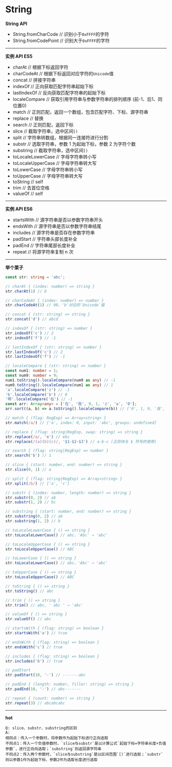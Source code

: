 # String

**String API**

- String.fromCharCode // 识别小于`0xFFFF`的字符
- String.fromCodePoint // 识别大于`0xFFFF`的字符

---

**实例 API ES5**

- charAt // 根据下标返回字符
- charCodeAt // 根据下标返回对应字符的`Unicode`值
- concat // 拼接字符串
- indexOf // 正向获取匹配字符串起始下标
- lastIndexOf // 反向获取匹配字符串的起始下标
- localeCompare // 获取引用字符串与参数字符串的排列顺序 (前-1、后1、同位置0)
- match // 正则匹配，返回一个数组，包含匹配字符、下标、源字符串
- replace // 替换
- search // 正则匹配，返回下标
- slice // 截取字符串，选中区间`[)`
- split // 字符串转数组，根据同一连接符进行分割
- substr // 选取字符串，参数 1 为起始下标，参数 2 为字符个数
- substring // 截取字符串，选中区间`[)`
- toLocaleLowerCase // 字母字符串转小写
- toLocaleUpperCase // 字母字符串转大写
- toLowerCase // 字母字符串转小写
- toUpperCase // 字母字符串转大写
- toString // self
- trim // 去首位空格
- valueOf // self

---

**实例 API ES6**

- startsWith // 源字符串是否以参数字符串开头
- endsWith // 源字符串是否以参数字符串结尾
- includes // 源字符串是否存在参数字符串
- padStart // 字符串头部长度补全
- padEnd // 字符串尾部长度补全
- repeat // 将源字符串复制 n 次

---

**举个栗子**

```ts
const str: string = 'abc';

// charAt { (index: number) => string }
str.charAt(1) // b

// charCodeAt { (index: number) => number }
str.charCodeAt(1) // 98，'b'对应的`Unicode`值

// concat { (str: string) => string }
str.concat('d') // abcd

// indexOf { (str: string) => number }
str.indexOf('c') // 2
str.indexOf('f') // -1

// lastIndexOf { (str: string) => number }
str.lastIndexOf('c') // 2
str.lastIndexOf('f') // -1

// localeCompare { (str: string) => number }
const num1: number = 1;
const num9: number = 9;
num1.toString().localeCompare(num9 as any) // -1
num9.toString().localeCompare(num1 as any) // 1
'a'.localeCompare('z') // -1
'b'.localeCompare('b') // 0
'啊'.localeCompare('在') // -1
const arr: Array<any> = ['在', '我', 9, 1, 'z', 'a', '0'];
arr.sort((a, b) => a.toString().localeCompare(b)) // ['0', 1, 9, '我', '在', 'a', 'z']

// match { (flag: RegExp) => Array<string> }
str.match(/a/) // ['a', index: 0, input: 'abc', groups: undefined]

// replace { (flag: string|RegExp, swap: string) => string }
str.replace(/a/, 'e') // ebc
str.replace(/(a)(b)(c)/, '$1-$2-$3') // a-b-c (正则块与 $ 符号的使用)

// search { (flag: string|RegExp) => number }
str.search('b') // 1

// slice { (start: number, end: number) => string }
str.slice(0, 1) // a

// split { (flag: string|RegExp) => Array<string> }
str.split(/b/) // ['a', 'c']

// substr { (index: number, length: number) => string }
str.substr(0, 2) // ab
str.substr(1, 2) // bc

// substring { (start: number, end: number) => string }
str.substring(0, 2) // ab
str.substring(1, 2) // b

// toLocaleLowerCase { () => string }
str.toLocaleLowerCase() // abc，'Abc' → 'abc'

// toLocaleUpperCase { () => string }
str.toLocaleUpperCase() // ABC

// toLowerCase { () => string }
str.toLocaleLowerCase() // abc，'Abc' → 'abc'

// toUpperCase { () => string }
str.toLocaleUpperCase() // ABC

// toString { () => string }
str.toString() // abc

// trim { () => string }
str.trim() // abc, ' abc ' → 'abc'

// valueOf { () => string }
str.valueOf() // abc

// startsWith { (flag: string) => boolean }
str.startsWith('a') // true

// endsWith { (flag: string) => boolean }
str.endsWith('c') // true

// includes { (flag: string) => boolean }
str.includes('b') // true 

// padStart
str.padStart(10, '-') // -------abc

// padEnd { (length: number, filler: string) => string }
str.padEnd(10, '-') // abc-------

// repeat { (count: number) => string }
str.repeat(3) // abcabcabc
```

---

**hot**

```
Q: slice、substr、substring的区别
A:
相同点：传入一个参数时，将参数作为起始下标进行正向选取
不同点1：传入一个负值参数时，`slice与substr`是以计算公式`起始下标=字符串长度+负值参数`，进行正向向选取；`substring`则返回源字符串
不同点2：传入两个参数时，`slice与substring`是以区间范围`[)`进行选取；`substr`则以参数1作为起始下标、参数2作为选取长度进行选取
```
